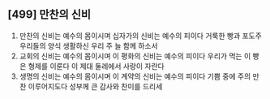 ## [499] 만찬의 신비

1) 만찬의 신비는 예수의 몸이시며 십자가의 신비는 예수의 피이다 거룩한 빵과 포도주 우리들의 양식 생활하신 우리 주 늘 함께 하소서  
2) 교회의 신비는 예수의 몸이시며 이 평화의 신비는 예수의 피이다 우리가 먹는 이 빵은 형제를 이룬다 이 제대 둘레에서 사랑이 자란다  
3) 생명의 신비는 예수의 몸이시며 이 계약의 신비는 예수의 피이다 기쁨 중에 주의 만찬 이루어지도다 성부께 큰 감사와 찬미를 드리세

